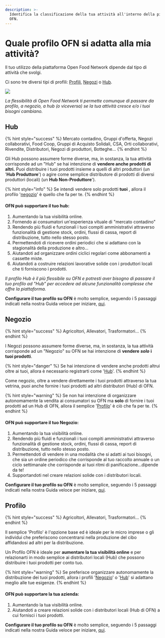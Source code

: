 ```yaml
---
description: >-
  Identifica la classificazione della tua attività all'interno della piattaforma
  OFN.
---
```


# Quale profilo OFN si adatta alla mia attività?

Il tuo utilizzo della piattaforma Open Food Network dipende dal tipo di attività che svolgi.

Ci sono tre diversi tipi di profili: [Profili](your-quick-start-on-ofn-given-who-you-are.md#profile), [Negozi](your-quick-start-on-ofn-given-who-you-are.md#shop) o [Hub](your-quick-start-on-ofn-given-who-you-are.md#hub).

![](.gitbook/assets/l-flowchart%20%281%29.png)

_La flessibilità di Open Food Network ti permette comunque di passare da profilo, a negozio, a hub \(o viceversa\) se la tua attività cresce e/o i tuoi bisogni cambiano._

## Hub

{% hint style="success" %}
Mercato contadino, Gruppi d'offerta, Negozi collaborativi, Food Coop, Gruppi di Acquisto Solidali, CSA, Orti collaborativi, Rivendite, Distributori, Negozi di produttori, Botteghe... 
{% endhint %}

Gli Hub possono assumere forme diverse, ma, in sostanza, la tua attività corrisponde ad un "Hub" se hai intenzione di **vendere anche prodotti di altri.** Puoi distribuire i tuoi prodotti insieme a quelli di altri produttori \(un '**Hub Produttore**'\) o agire come semplice distributore di prodotti di diversi produttori \(locali\) \(un **Hub Non-Produttore**'\).

{% hint style="info" %}
Se intendi vendere solo prodotti **tuoi** , allora il profilo '[negozio](your-quick-start-on-ofn-given-who-you-are.md#shop)' è quello che fa per te.
{% endhint %}

#### OFN può supportare il tuo hub:

1. Aumentando la tua visibilità online.
2. Fornendo ai consumatori un'esperienza vituale di "mercato contadino"
3. Rendendo più fluidi e funzionali i tuoi compiti amministrativi attraverso funzionalità di gestione stock, ordini, flussi di cassa, report di distribuzione, tutto nello stesso posto.  
4. Permettendoti di ricevere ordini periodici che si adattano con la stagionalità della produzione e altro...
5. Aiutandoti ad organizzare ordini ciclici regolari come abbonamenti a cassette miste. 
6. Aiutandoti a costruire relazioni lavorative solide con i produttori locali che ti forniscono i prodotti. 

_Il profilo Hub è il più flessibile su OFN e potresti aver bisogno di passare il tuo profilo ad "Hub" per accedere ad alcune funzionalità complesse che offre la piattaforma._ 

**Configurare il tuo profilo su OFN** è molto semplice, seguendo i 5 passaggi indicati nella nostra Guida veloce per iniziare, [qui](quick-start-guides/multi-producers-shop-hub-quick-setup-guide.md).

## Negozio

{% hint style="success" %}
Agricoltori, Allevatori, Trasformatori...
{% endhint %}

I Negozi possono assumere forme diverse, ma, in sostanza, la tua attività corrisponde ad un "Negozio" su OFN se hai intenzione di **vendere** _**solo**_ **i tuoi prodotti**.

{% hint style="danger" %}
Se hai intenzione di vendere anche prodotti altrui oltre ai tuoi, allora è necessario registrarti come '[Hub](your-quick-start-on-ofn-given-who-you-are.md#hub)'.
{% endhint %}

Come negozio, oltre a vendere direttamente i tuoi prodotti attraverso la tua vetrina, puoi anche fornire i tuoi prodotti ad altri distributori \(Hub\) di OFN.

{% hint style="warning" %}
Se non hai intenzione di organizzare autonomamente la vendita ai consumatori su OFN ma **solo** di fornire i tuoi prodotti ad un Hub di OFN, allora il semplice '[Profilo](your-quick-start-on-ofn-given-who-you-are.md#profile)' è ciò che fa per te.
{% endhint %}

#### OFN può supportare il tuo Negozio: 

1. Aumentando la tua visibilità online.
2. Rendendo più fluidi e funzionali i tuoi compiti amministrativi attraverso funzionalità di gestione stock, ordini, flussi di cassa, report di distribuzione, tutto nello stesso posto. 
3. Permettendoti di vendere in una modalità che si adatti ai tuoi bisogni, che sia un ordine periodico che corrisponde al tuo raccolto annuale o un ciclo settimanale che corrisponde ai tuoi ritmi di panificazione...dipende da te!
4. Supportandoti nel creare relazioni solide con i distributori locali.

**Configurare il tuo profilo su OFN** è molto semplice, seguendo i 5 passaggi indicati nella nostra Guida veloce per iniziare, [qui](quick-start-guides/multi-producers-shop-hub-quick-setup-guide.md).

## Profilo

{% hint style="success" %}
Agricoltori, Allevatori, Trasformatori...
{% endhint %}

Il semplice 'Profilo' è l'opzione base ed è ideale per le micro imprese o gli individui che preferiscono concentrarsi nella produzione del cibo affidandosi ad altri per la distribuzione. 

Un Profilo OFN è ideale per **aumentare la tua visibilità online** e per relazionarti in modo semplice ai distributori locali \(Hub\) che possono distribuire i tuoi prodotti per conto tuo.

{% hint style="warning" %}
Se preferisce organizzare autonomamente la distribuzione dei tuoi prodotti, allora i profili '[Negozio](your-quick-start-on-ofn-given-who-you-are.md#shop)' o '[Hub](your-quick-start-on-ofn-given-who-you-are.md#hub)' si adattano meglio alle tue esigenze.
{% endhint %}

#### OFN può supportare la tua azienda:

1. Aumentando la tua visibilità online.
2. Aiutandoti a creare relazioni solide con i distributori locali \(Hub di OFN\) a cui fornisci i tuoi prodotti. 

**Configurare il tuo profilo su OFN** è molto semplice, seguendo i 5 passaggi indicati nella nostra Guida veloce per iniziare, [qui](quick-start-guides/multi-producers-shop-hub-quick-setup-guide.md).

